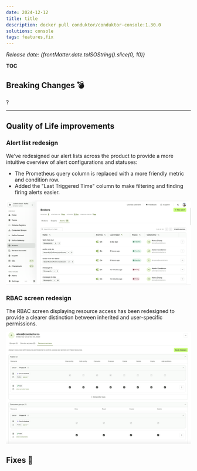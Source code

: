 ```yaml
---
date: 2024-12-12
title: title
description: docker pull conduktor/conduktor-console:1.30.0
solutions: console
tags: features,fix
---
```


*Release date: {frontMatter.date.toISOString().slice(0, 10)}*

**TOC**

## Breaking Changes 💣
?


***

## Quality of Life improvements

### Alert list redesign
We’ve redesigned our alert lists across the product to provide a more intuitive overview of alert configurations and statuses:

- The Prometheus query column is replaced with a more friendly metric and condition row.
- Added the "Last Triggered Time" column to make filtering and finding firing alerts easier.


![New alert list](/images/changelog/platform/v30/new-alert-list.png)


### RBAC screen redesign

The RBAC screen displaying resource access has been redesigned to provide a clearer distinction between inherited and user-specific permissions.

![RBAC screen](/images/changelog/platform/v30/RBAC-screen-redesign.png)


## Fixes 🔨
